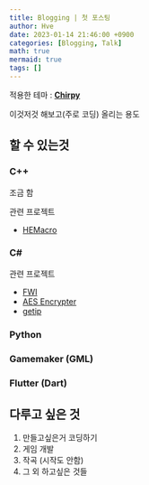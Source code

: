```yaml
---
title: Blogging | 첫 포스팅
author: Hve
date: 2023-01-14 21:46:00 +0900
categories: [Blogging, Talk]
math: true
mermaid: true
tags: []
---
```


적용한 테마 : [**Chirpy**](https://github.com/cotes2020/jekyll-theme-chirpy)


이것저것 해보고(주로 코딩) 올리는 용도

## 할 수 있는것

### C++

조금 함

관련 프로젝트
- [HEMacro](https://hve4638.github.io/posts/hemacro)

### C#

관련 프로젝트
- [FWI](https://hve4638.github.io/posts/fwi/)
- [AES Encrypter](https://hve4638.github.io/posts/aes-encryptor/)
- [getip](https://hve4638.github.io/posts/getip/)

### Python

### Gamemaker (GML)

### Flutter (Dart)

## 다루고 싶은 것

1. 만들고싶은거 코딩하기
2. 게임 개발
3. 작곡 (시작도 안함)
4. 그 외 하고싶은 것들